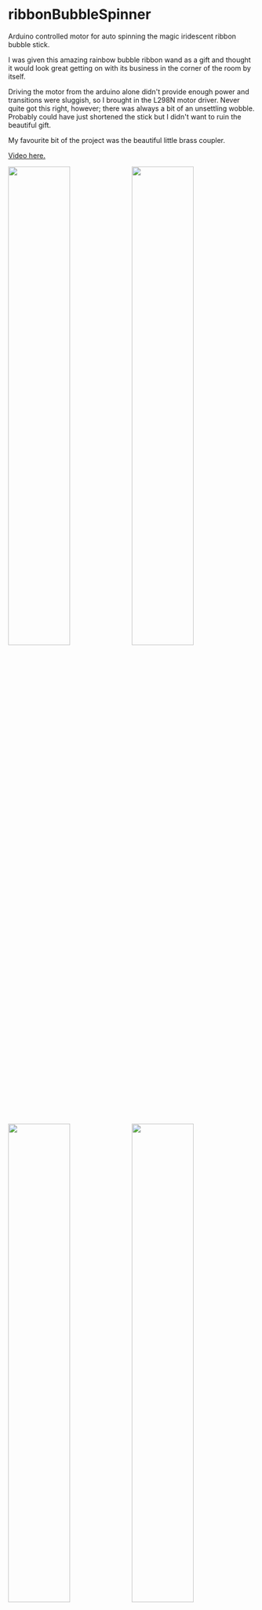 # ribbonBubbleSpinner
Arduino controlled motor for auto spinning the magic iridescent ribbon bubble stick.

I was given this amazing rainbow bubble ribbon wand as a gift and thought it would look great getting on with its business in the corner of the room by itself.

Driving the motor from the arduino alone didn't provide enough power and transitions were sluggish, so I brought in the L298N motor driver. Never quite got this right, however; there was always a bit of an unsettling wobble. Probably could have just shortened the stick but I didn't want to ruin the beautiful gift.

My favourite bit of the project was the beautiful little brass coupler.

<a href=https://youtu.be/LxqbrIoJK98>Video here.</a>

<img src=https://user-images.githubusercontent.com/25584653/111913618-e6e50c80-8a66-11eb-8dee-4cbe20f4098b.jpg width=50% height=50%><img src=https://user-images.githubusercontent.com/25584653/111913622-e9476680-8a66-11eb-9471-4bd24101098b.jpg width=50% height=50%><img src=https://user-images.githubusercontent.com/25584653/111913626-eb112a00-8a66-11eb-8775-f28afe73d91e.jpg width=50% height=50%><img src=https://user-images.githubusercontent.com/25584653/111913630-ecdaed80-8a66-11eb-8eb0-239f69b01d9b.jpg width=50% height=50%><img src=https://user-images.githubusercontent.com/25584653/111913634-eea4b100-8a66-11eb-9a0c-ae4234025fd7.jpg width=50% height=50%><img src=https://user-images.githubusercontent.com/25584653/111913637-efd5de00-8a66-11eb-8c34-17d9cbf647cb.jpg width=50% height=50%>
